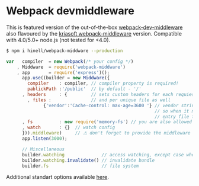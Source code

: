 # Webpack devmiddleware

This is featured version of the out-of-the-box [webpack-dev-middleware](http://webpack.github.io/docs/webpack-dev-middleware.html)
also flavoured by the [kriasoft webpack-middleware](https://github.com/kriasoft/webpack-middleware/) version.
Compatible with 4.0/5.0+ node.js (not tested for <4.0).

```sh
$ npm i hinell/webpack-middware --production
```
```js
var   compiler  = new Webpack(/* your config */)
    , Middware  = require('webpack-middware')
    , app       = require('express')();
      app.use((builder = new Middware({
        compiler    : compiler, // compiler property is required!
        pablickPath :'/public'  // by default - '/'
      , headers     : {         // sets custom headers for each requiest
        , files :               // and per unique file as well
              {'vendor':'Cache-control: max-age=3600 '} // vendor string turns into the regexp instance
                                                        // so when it matches to the webpack
                                                        // entry file then specified respond header is set
      , fs          : new require('memory-fs') // you are also allowed to change file system (node fs by default)
      , watch       : {}  // watch config
      })).middleware)     // ⚠ don't forget to provide the middleware callback to the .use()!
      app.listen(3000);
```
```js
      // Miscellaneous
      builder.watching              // access watching, except case when lazy option is false
      builder.watching.invalidate() // invalidate bundle
      builder.fs                    // file system
```
Additional standart options available [here](http://webpack.github.io/docs/webpack-dev-middleware.html#options).
